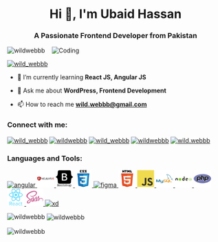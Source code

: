 <h1 align="center">Hi 👋, I'm Ubaid Hassan</h1>
<h3 align="center">A Passionate Frontend Developer from Pakistan</h3>
<img align="right" alt="Coding" width="400" src="https://mir-s3-cdn-cf.behance.net/project_modules/disp/e2990e116770475.6068beff4681b.gif">

<p align="left"> <img src="https://komarev.com/ghpvc/?username=wildwebbb&label=Profile%20views&color=0e75b6&style=flat" alt="wildwebbb" /> </p>

<p align="left"> <a href="https://twitter.com/wild_webbb" target="blank"><img src="https://img.shields.io/twitter/follow/wild_webbb?logo=twitter&style=for-the-badge" alt="wild_webbb" /></a> </p>

- 🌱 I’m currently learning **React JS, Angular JS**

- 💬 Ask me about **WordPress, Frontend Development**

- 📫 How to reach me **wild.webbb@gmail.com**

<h3 align="left">Connect with me:</h3>
<p align="left">
<a href="https://codepen.io/wild_webbb" target="blank"><img align="center" src="https://raw.githubusercontent.com/rahuldkjain/github-profile-readme-generator/master/src/images/icons/Social/codepen.svg" alt="wild_webbb" height="30" width="40" /></a>
<a href="https://dev.to/wildwebbb" target="blank"><img align="center" src="https://raw.githubusercontent.com/rahuldkjain/github-profile-readme-generator/master/src/images/icons/Social/devto.svg" alt="wildwebbb" height="30" width="40" /></a>
<a href="https://twitter.com/wild_webbb" target="blank"><img align="center" src="https://raw.githubusercontent.com/rahuldkjain/github-profile-readme-generator/master/src/images/icons/Social/twitter.svg" alt="wild_webbb" height="30" width="40" /></a>
<a href="https://linkedin.com/in/wildwebbb" target="blank"><img align="center" src="https://raw.githubusercontent.com/rahuldkjain/github-profile-readme-generator/master/src/images/icons/Social/linked-in-alt.svg" alt="wildwebbb" height="30" width="40" /></a>
<a href="https://instagram.com/wild.webbb" target="blank"><img align="center" src="https://raw.githubusercontent.com/rahuldkjain/github-profile-readme-generator/master/src/images/icons/Social/instagram.svg" alt="wild.webbb" height="30" width="40" /></a>
</p>

<h3 align="left">Languages and Tools:</h3>
<p align="left"> <a href="https://angular.io" target="_blank" rel="noreferrer"> <img src="https://angular.io/assets/images/logos/angular/angular.svg" alt="angular" width="40" height="40"/> </a> <a href="https://angular.io" target="_blank" rel="noreferrer"> <img src="https://raw.githubusercontent.com/devicons/devicon/master/icons/angularjs/angularjs-original-wordmark.svg" alt="angularjs" width="40" height="40"/> </a> <a href="https://getbootstrap.com" target="_blank" rel="noreferrer"> <img src="https://raw.githubusercontent.com/devicons/devicon/master/icons/bootstrap/bootstrap-plain-wordmark.svg" alt="bootstrap" width="40" height="40"/> </a> <a href="https://www.w3schools.com/css/" target="_blank" rel="noreferrer"> <img src="https://raw.githubusercontent.com/devicons/devicon/master/icons/css3/css3-original-wordmark.svg" alt="css3" width="40" height="40"/> </a> <a href="https://www.figma.com/" target="_blank" rel="noreferrer"> <img src="https://www.vectorlogo.zone/logos/figma/figma-icon.svg" alt="figma" width="40" height="40"/> </a> <a href="https://www.w3.org/html/" target="_blank" rel="noreferrer"> <img src="https://raw.githubusercontent.com/devicons/devicon/master/icons/html5/html5-original-wordmark.svg" alt="html5" width="40" height="40"/> </a> <a href="https://developer.mozilla.org/en-US/docs/Web/JavaScript" target="_blank" rel="noreferrer"> <img src="https://raw.githubusercontent.com/devicons/devicon/master/icons/javascript/javascript-original.svg" alt="javascript" width="40" height="40"/> </a> <a href="https://www.mysql.com/" target="_blank" rel="noreferrer"> <img src="https://raw.githubusercontent.com/devicons/devicon/master/icons/mysql/mysql-original-wordmark.svg" alt="mysql" width="40" height="40"/> </a> <a href="https://nodejs.org" target="_blank" rel="noreferrer"> <img src="https://raw.githubusercontent.com/devicons/devicon/master/icons/nodejs/nodejs-original-wordmark.svg" alt="nodejs" width="40" height="40"/> </a> <a href="https://www.php.net" target="_blank" rel="noreferrer"> <img src="https://raw.githubusercontent.com/devicons/devicon/master/icons/php/php-original.svg" alt="php" width="40" height="40"/> </a> <a href="https://reactjs.org/" target="_blank" rel="noreferrer"> <img src="https://raw.githubusercontent.com/devicons/devicon/master/icons/react/react-original-wordmark.svg" alt="react" width="40" height="40"/> </a> <a href="https://sass-lang.com" target="_blank" rel="noreferrer"> <img src="https://raw.githubusercontent.com/devicons/devicon/master/icons/sass/sass-original.svg" alt="sass" width="40" height="40"/> </a> <a href="https://www.adobe.com/products/xd.html" target="_blank" rel="noreferrer"> <img src="https://cdn.worldvectorlogo.com/logos/adobe-xd.svg" alt="xd" width="40" height="40"/> </a> </p>

<p><img align="left" src="https://github-readme-stats.vercel.app/api/top-langs?username=wildwebbb&show_icons=true&locale=en&layout=compact" alt="wildwebbb" /></p>

<p>&nbsp;<img align="center" src="https://github-readme-stats.vercel.app/api?username=wildwebbb&show_icons=true&locale=en" alt="wildwebbb" /></p>

<p><img align="center" src="https://github-readme-streak-stats.herokuapp.com/?user=wildwebbb&" alt="wildwebbb" /></p>
